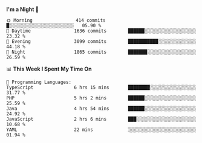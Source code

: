 <!--START_SECTION:waka-->
**I'm a Night 🦉** 

```text
🌞 Morning                414 commits         █░░░░░░░░░░░░░░░░░░░░░░░░   05.90 % 
🌆 Daytime                1636 commits        ██████░░░░░░░░░░░░░░░░░░░   23.32 % 
🌃 Evening                3099 commits        ███████████░░░░░░░░░░░░░░   44.18 % 
🌙 Night                  1865 commits        ███████░░░░░░░░░░░░░░░░░░   26.59 % 
```


📊 **This Week I Spent My Time On** 

```text
💬 Programming Languages: 
TypeScript               6 hrs 15 mins       ████████░░░░░░░░░░░░░░░░░   31.77 % 
PHP                      5 hrs 2 mins        ██████░░░░░░░░░░░░░░░░░░░   25.59 % 
Java                     4 hrs 54 mins       ██████░░░░░░░░░░░░░░░░░░░   24.92 % 
JavaScript               2 hrs 6 mins        ███░░░░░░░░░░░░░░░░░░░░░░   10.68 % 
YAML                     22 mins             ░░░░░░░░░░░░░░░░░░░░░░░░░   01.94 % 
```


<!--END_SECTION:waka-->

